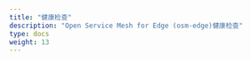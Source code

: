 ```yaml
---
title: "健康检查"
description: "Open Service Mesh for Edge (osm-edge)健康检查"
type: docs
weight: 13
---
```


